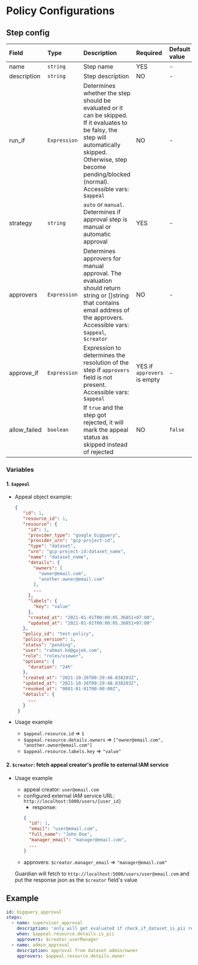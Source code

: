 # Policy Configurations

## Step config

| Field | Type | Description | Required | Default value |
| :--- | :--- | :--- | :--- | :--- |
| name | `string` |Step name | YES | - |
| description | `string` | Step description | NO | - |
| run\_if | `Expression` | Determines whether the step should be evaluated or it can be skipped. If it evaluates to be falsy, the step will automatically skipped. Otherwise, step become pending/blocked (normal). Accessible vars: `$appeal` | NO | -
| strategy | `string` | `auto` or `manual`. Determines if approval step is manual or automatic approval | YES | - |
| approvers | `Expression` | Determines approvers for manual approval. The evaluation should return string or []string that contains email address of the approvers. Accessible vars: `$appeal`, `$creator` | NO | - |
| approve_if | `Expression` | Expression to determines the resolution of the step if `approvers` field is not present. Accessible vars: `$appeal` | YES if `approvers` is empty | - |
| allow\_failed | `boolean` | If `true` and the step got rejected, it will mark the appeal status as skipped instead of rejected | NO | `false` |

### Variables

#### 1. `$appeal`
   * Appeal object example:

     ```json
     {
        "id": 1,
        "resource_id": 1,
        "resource": {
          "id": 1,
          "provider_type": "google_bigquery",
          "provider_urn": "gcp-project-id",
          "type": "dataset",
          "urn": "gcp-project-id:dataset_name",
          "name": "dataset_name",
          "details": {
            "owners": [
              "owner@email.com",
              "another.owner@email.com"
            ],
            ...
          },
          "labels": {
            "key": "value"
          },
          "created_at": "2021-01-01T00:00:05.36851+07:00",
          "updated_at": "2021-01-01T00:00:05.36851+07:00"
        },
        "policy_id": "test-policy",
        "policy_version": 1,
        "status": "pending",
        "user": "rahmat.hd@gojek.com",
        "role": "roles/viewer",
        "options": {
          "duration": "24h"
        },
        "created_at": "2021-10-26T09:29:48.838203Z",
        "updated_at": "2021-10-26T09:29:48.838203Z",
        "revoked_at": "0001-01-01T00:00:00Z",
        "details": {
          ...
        }
      }
     ```

   * Usage example
     * `$appeal.resource.id` =&gt; `1`
     * `$appeal.resource.details.owners` =&gt; `["owner@email.com", "another.owner@email.com"]`
     * `$appeal.resource.labels.key` =&gt; `"value"`

#### 2. `$creator`: fetch appeal creator's profile to external IAM service
   * Usage example
     * appeal creator: `user@email.com`
     * configured external IAM service URL: `http://localhost:5000/users/{user_id}`
       * response:
       ```json
       {
         "id": 1,
         "email": "user@email.com",
         "full_name": "John Doe",
         "manager_email": "manager@email.com",
         ...
       }
       ```
     * approvers: `$creator.manager_email` =&gt; `"manager@email.com"`

     Guardian will fetch to `http://localhost:5000/users/user@email.com` and put the response json as the `$creator` field's value

## Example

```yaml
id: bigquery_approval
steps:
  - name: supervisor_approval
    description: 'only will get evaluated if check_if_dataset_is_pii return true'
    when: $appeal.resource.details.is_pii
    approvers: $creator.userManager
  - name: admin_approval
    description: approval from dataset admin/owner
    approvers: $appeal.resource.details.owner
```
